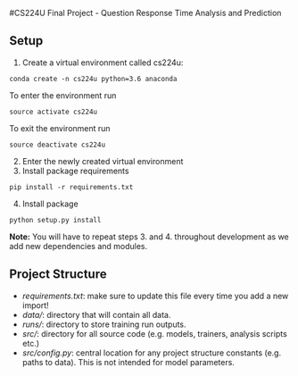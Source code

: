 #CS224U Final Project - Question Response Time Analysis and Prediction

## Setup
1. Create a virtual environment called cs224u:
```
conda create -n cs224u python=3.6 anaconda
```
To enter the environment run
```
source activate cs224u
```
To exit the environment run
```
source deactivate cs224u
```

2. Enter the newly created virtual environment
3. Install package requirements
```
pip install -r requirements.txt
```

4. Install package
```
python setup.py install
```

**Note:** You will have to repeat steps 3. and 4. throughout development as we add new dependencies and modules.

## Project Structure

- *requirements.txt*: make sure to update this file every time you add a new import!
- *data/*: directory that will contain all data.
- *runs/*: directory to store training run outputs.
- *src/*: directory for all source code (e.g. models, trainers, analysis scripts etc.)
- *src/config.py*: central location for any project structure constants (e.g. paths to data). This is not intended for model parameters.

